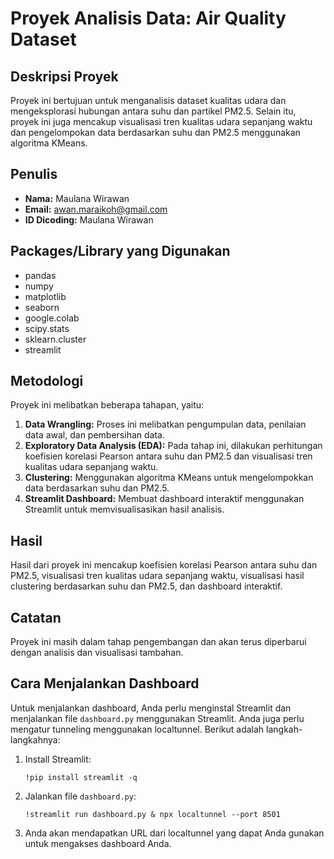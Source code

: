 # Proyek Analisis Data: Air Quality Dataset

## Deskripsi Proyek
Proyek ini bertujuan untuk menganalisis dataset kualitas udara dan mengeksplorasi hubungan antara suhu dan partikel PM2.5. Selain itu, proyek ini juga mencakup visualisasi tren kualitas udara sepanjang waktu dan pengelompokan data berdasarkan suhu dan PM2.5 menggunakan algoritma KMeans.

## Penulis
- **Nama:** Maulana Wirawan
- **Email:** awan.maraikoh@gmail.com
- **ID Dicoding:** Maulana Wirawan

## Packages/Library yang Digunakan
- pandas
- numpy
- matplotlib
- seaborn
- google.colab
- scipy.stats
- sklearn.cluster
- streamlit

## Metodologi
Proyek ini melibatkan beberapa tahapan, yaitu:
1. **Data Wrangling:** Proses ini melibatkan pengumpulan data, penilaian data awal, dan pembersihan data.
2. **Exploratory Data Analysis (EDA):** Pada tahap ini, dilakukan perhitungan koefisien korelasi Pearson antara suhu dan PM2.5 dan visualisasi tren kualitas udara sepanjang waktu.
3. **Clustering:** Menggunakan algoritma KMeans untuk mengelompokkan data berdasarkan suhu dan PM2.5.
4. **Streamlit Dashboard:** Membuat dashboard interaktif menggunakan Streamlit untuk memvisualisasikan hasil analisis.

## Hasil
Hasil dari proyek ini mencakup koefisien korelasi Pearson antara suhu dan PM2.5, visualisasi tren kualitas udara sepanjang waktu, visualisasi hasil clustering berdasarkan suhu dan PM2.5, dan dashboard interaktif.

## Catatan
Proyek ini masih dalam tahap pengembangan dan akan terus diperbarui dengan analisis dan visualisasi tambahan.

## Cara Menjalankan Dashboard
Untuk menjalankan dashboard, Anda perlu menginstal Streamlit dan menjalankan file `dashboard.py` menggunakan Streamlit. Anda juga perlu mengatur tunneling menggunakan localtunnel. Berikut adalah langkah-langkahnya:

1. Install Streamlit:
    ```
    !pip install streamlit -q
    ```

2. Jalankan file `dashboard.py`:
    ```
    !streamlit run dashboard.py & npx localtunnel --port 8501
    ```

3. Anda akan mendapatkan URL dari localtunnel yang dapat Anda gunakan untuk mengakses dashboard Anda.
